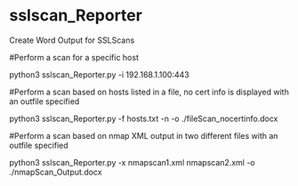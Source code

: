 # sslscan_Reporter
Create Word Output for SSLScans

#Perform a scan for a specific host

  python3 sslscan_Reporter.py -i 192.168.1.100:443

#Perform a scan based on hosts listed in a file, no cert info is displayed with an outfile specified

  python3 sslscan_Reporter.py -f hosts.txt -n -o ./fileScan_nocertinfo.docx

#Perform a scan based on nmap XML output in two different files with an outfile specified

  python3 sslscan_Reporter.py -x nmapscan1.xml nmapscan2.xml -o ./nmapScan_Output.docx

